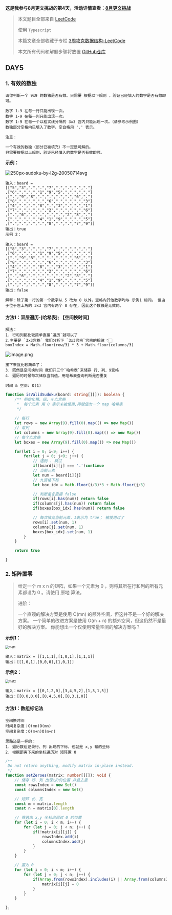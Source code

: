 **这是我参与8月更文挑战的第4天，活动详情查看：[8月更文挑战](https://juejin.cn/post/6987962113788493831 "https://juejin.cn/post/6987962113788493831")**

> 本文题目全部来自 [LeetCode](https://leetcode-cn.com/)
>
> 使用 `Typescript`
>
> 本篇文章全部收藏于专栏 [3周攻克数据结构-LeetCode](https://juejin.cn/column/6987569745008525343)
>
> 本文所有代码和解题步骤将放置 [GitHub仓库](https://github.com/ruoduan-hub/algorithm_py) 

## DAY5

### 1. 有效的数独

    请你判断一个 9x9 的数独是否有效。只需要 根据以下规则 ，验证已经填入的数字是否有效即可。
    
    数字 1-9 在每一行只能出现一次。
    数字 1-9 在每一列只能出现一次。
    数字 1-9 在每一个以粗实线分隔的 3x3 宫内只能出现一次。（请参考示例图）
    数独部分空格内已填入了数字，空白格用 '.' 表示。
    
    注意：
    
    一个有效的数独（部分已被填充）不一定是可解的。
    只需要根据以上规则，验证已经填入的数字是否有效即可。

**示例：**

![250px-sudoku-by-l2g-20050714svg](https://p3-juejin.byteimg.com/tos-cn-i-k3u1fbpfcp/ae3e07e21e67462fac449a29a07c82a8~tplv-k3u1fbpfcp-zoom-1.image)

    输入：board = 
    [["5","3",".",".","7",".",".",".","."]
    ,["6",".",".","1","9","5",".",".","."]
    ,[".","9","8",".",".",".",".","6","."]
    ,["8",".",".",".","6",".",".",".","3"]
    ,["4",".",".","8",".","3",".",".","1"]
    ,["7",".",".",".","2",".",".",".","6"]
    ,[".","6",".",".",".",".","2","8","."]
    ,[".",".",".","4","1","9",".",".","5"]
    ,[".",".",".",".","8",".",".","7","9"]]
    输出：true
    示例 2：
    
    输入：board = 
    [["8","3",".",".","7",".",".",".","."]
    ,["6",".",".","1","9","5",".",".","."]
    ,[".","9","8",".",".",".",".","6","."]
    ,["8",".",".",".","6",".",".",".","3"]
    ,["4",".",".","8",".","3",".",".","1"]
    ,["7",".",".",".","2",".",".",".","6"]
    ,[".","6",".",".",".",".","2","8","."]
    ,[".",".",".","4","1","9",".",".","5"]
    ,[".",".",".",".","8",".",".","7","9"]]
    输出：false
    
    解释：除了第一行的第一个数字从 5 改为 8 以外，空格内其他数字均与 示例1 相同。 但由于位于左上角的 3x3 宫内有两个 8 存在, 因此这个数独是无效的。

 

#### 方法1：双层遍历-[哈希表]; 【空间换时间】

```
解法：
1. 行和列都比较简单直接`遍历`就可以了
2.主要是 `3x3宫格` 我们分析下 `3x3宫格`宫格的规律 👇🏻
boxIndex = Math.floor(row/3) * 3 + Math.floor(columns/3)
```
![image.png](https://p3-juejin.byteimg.com/tos-cn-i-k3u1fbpfcp/1ed4f82ff3b54a68859e5f77b0b61edc~tplv-k3u1fbpfcp-watermark.image)

```
接下来就比较简单了：
3. 既然是空间换时间 我们开三个`哈希表`来储存 行、列、9宫格 
4. 遍历的时候每次储存当前值，用哈希表查询判断是否重复

时间 & 空间: O(1)
```



```typescript
function isValidSudoku(board: string[][]): boolean {
    /** 初始化横、纵、小九宫格
     *  每个元素 用 0 表示未被使用,再赋值为一个 map 哈希表
     */
    
    // 每行
    let rows = new Array(9).fill(0).map(() => new Map())
    // 每列
    let columns = new Array(9).fill(0).map(() => new Map())
    // 每个九宫格
    let boxes = new Array(9).fill(0).map(() => new Map())

    for(let i = 0; i<9; i++) {
        for(let j = 0; j<9; j++) {
            // 遇到 . 跳过
            if(board[i][j] === '.')continue
            // 当前元素
            let num = board[i][j]
            // 九宫格下标
            let box_idx = Math.floor(i/3)*3 + Math.floor(j/3)

            // 判断重复直接 false
            if(rows[i].has(num)) return false
            if(columns[j].has(num)) return false
            if(boxes[box_idx].has(num)) return false

            // 每次填充当前元素，1表示为 true； 被使用过了
            rows[i].set(num, 1)
            columns[j].set(num, 1)
            boxes[box_idx].set(num, 1)
        }
    }

    return true

}
```


### 2. 矩阵置零

> 给定一个 m x n 的矩阵，如果一个元素为 0 ，则将其所在行和列的所有元素都设为 0 。请使用 原地 算法。
>
> 进阶：
>
> 一个直观的解决方案是使用  O(mn) 的额外空间，但这并不是一个好的解决方案。
> 一个简单的改进方案是使用 O(m + n) 的额外空间，但这仍然不是最好的解决方案。
> 你能想出一个仅使用常量空间的解决方案吗？

**示例1：**

<img src="https://p3-juejin.byteimg.com/tos-cn-i-k3u1fbpfcp/3522403a58384d9a885d17fac4baa2b7~tplv-k3u1fbpfcp-zoom-1.image" alt="mat1" style="zoom:67%;" />

```
输入：matrix = [[1,1,1],[1,0,1],[1,1,1]] 
输出：[[1,0,1],[0,0,0],[1,0,1]]
```

**示例2：**

<img src="https://p3-juejin.byteimg.com/tos-cn-i-k3u1fbpfcp/6db3ad5c63d04b3d886927797dbcae71~tplv-k3u1fbpfcp-zoom-1.image" alt="mat2" style="zoom:67%;" />

```
输入：matrix = [[0,1,2,0],[3,4,5,2],[1,3,1,5]] 
输出：[[0,0,0,0],[0,4,5,0],[0,3,1,0]]
```

#### 方法1：数组标记法

```
空间换时间
时间复杂度：O(mn)O(mn)
空间复杂度：O(m+n)O(m+n)

思路还是一样的：
1. 遍历数组记录行、列 出现的下标，也就是 x,y 轴的坐标
2. 根据距离下来的坐标遍历对 矩阵置 0
```



```typescript
/**
 Do not return anything, modify matrix in-place instead.
 */
function setZeroes(matrix: number[][]): void {
    // 储存 行、列 出现过0的位置 并且去重 
    const rowsIndex = new Set()
    const columnsIndex = new Set()

    // 矩阵 长、宽
    const m = matrix.length
    const n = matrix[0].length

    // 筛选出 x,y 坐标出现过 0 的位置
    for (let i = 0; i < m; i++) {
        for (let j = 0; j < n; j++) {
            if(!matrix[i][j]) {
                rowsIndex.add(i)
                columnsIndex.add(j)
            }
        }
    } 

    // 置为 0 
    for (let i = 0; i < m; i++) {
        for (let j = 0; j < n; j++) {
            if(Array.from(rowsIndex).includes(i) || Array.from(columnsIndex).includes(j)) {
                matrix[i][j] = 0
            }
        }
    } 

};

```
